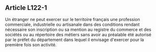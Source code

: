 Article L122-1
----
Un étranger ne peut exercer sur le territoire français une profession
commerciale, industrielle ou artisanale dans des conditions rendant nécessaire
son inscription ou sa mention au registre du commerce et des sociétés ou au
répertoire des métiers sans avoir au préalable été autorisé par le préfet du
département dans lequel il envisage d'exercer pour la première fois son
activité.
